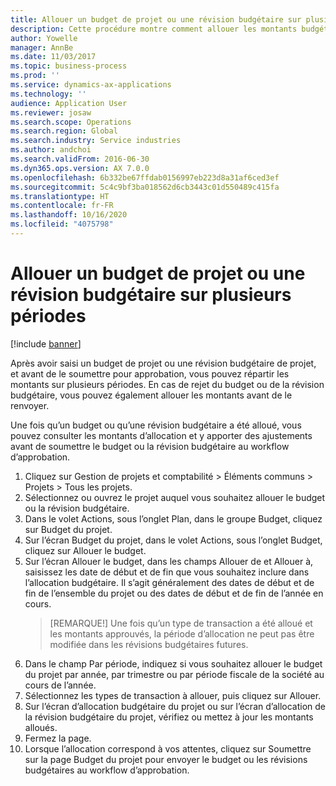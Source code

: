 ```yaml
---
title: Allouer un budget de projet ou une révision budgétaire sur plusieurs périodes
description: Cette procédure montre comment allouer les montants budgétaires de projet sur plusieurs périodes.
author: Yowelle
manager: AnnBe
ms.date: 11/03/2017
ms.topic: business-process
ms.prod: ''
ms.service: dynamics-ax-applications
ms.technology: ''
audience: Application User
ms.reviewer: josaw
ms.search.scope: Operations
ms.search.region: Global
ms.search.industry: Service industries
ms.author: andchoi
ms.search.validFrom: 2016-06-30
ms.dyn365.ops.version: AX 7.0.0
ms.openlocfilehash: 6b332be67ffdab0156997eb223d8a31af6ced3ef
ms.sourcegitcommit: 5c4c9bf3ba018562d6cb3443c01d550489c415fa
ms.translationtype: HT
ms.contentlocale: fr-FR
ms.lasthandoff: 10/16/2020
ms.locfileid: "4075798"
---
```

# <a name="allocate-a-project-budget-or-budget-revision-across-periods"></a>Allouer un budget de projet ou une révision budgétaire sur plusieurs périodes

[!include [banner](../../includes/banner.md)]

Après avoir saisi un budget de projet ou une révision budgétaire de projet, et avant de le soumettre pour approbation, vous pouvez répartir les montants sur plusieurs périodes. En cas de rejet du budget ou de la révision budgétaire, vous pouvez également allouer les montants avant de le renvoyer. 

Une fois qu’un budget ou qu’une révision budgétaire a été alloué, vous pouvez consulter les montants d’allocation et y apporter des ajustements avant de soumettre le budget ou la révision budgétaire au workflow d’approbation. 

1. Cliquez sur Gestion de projets et comptabilité > Éléments communs > Projets > Tous les projets. 
2. Sélectionnez ou ouvrez le projet auquel vous souhaitez allouer le budget ou la révision budgétaire. 
3. Dans le volet Actions, sous l’onglet Plan, dans le groupe Budget, cliquez sur Budget du projet. 
4. Sur l’écran Budget du projet, dans le volet Actions, sous l’onglet Budget, cliquez sur Allouer le budget. 
5. Sur l’écran Allouer le budget, dans les champs Allouer de et Allouer à, saisissez les date de début et de fin que vous souhaitez inclure dans l’allocation budgétaire. Il s’agit généralement des dates de début et de fin de l’ensemble du projet ou des dates de début et de fin de l’année en cours.  
   > [REMARQUE!] Une fois qu’un type de transaction a été alloué et les montants approuvés, la période d’allocation ne peut pas être modifiée dans les révisions budgétaires futures. 
6. Dans le champ Par période, indiquez si vous souhaitez allouer le budget du projet par année, par trimestre ou par période fiscale de la société au cours de l’année.
7. Sélectionnez les types de transaction à allouer, puis cliquez sur Allouer. 
8. Sur l’écran d’allocation budgétaire du projet ou sur l’écran d’allocation de la révision budgétaire du projet, vérifiez ou mettez à jour les montants alloués. 
9. Fermez la page.
10. Lorsque l’allocation correspond à vos attentes, cliquez sur Soumettre sur la page Budget du projet pour envoyer le budget ou les révisions budgétaires au workflow d’approbation.  


